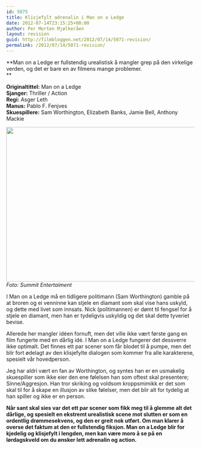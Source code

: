 ```yaml
---
id: 5075
title: Klisjefylt adrenalin i Man on a Ledge
date: 2012-07-14T23:15:25+00:00
author: Per Morten Mjølkeråen
layout: revision
guid: http://filmbloggen.net/2012/07/14/5071-revision/
permalink: /2012/07/14/5071-revision/
---
```

**Man on a Ledge er fullstendig urealistisk å mangler grep på den virkelige verden, og det er bare en av filmens mange problemer.  
** 

**Originaltittel:** Man on a Ledge  
**Sjanger:** Thriller / Action  
**Regi:** Asger Leth  
**Manus:** Pablo F. Fenjves  
**Skuespillere:** Sam Worthington, Elizabeth Banks, Jamie Bell, Anthony Mackie

<a href="http://filmbloggen.net/?attachment_id=5074" rel="attachment wp-att-5074"><img src="http://filmbloggen.net/wp-content/uploads//2012/07/oetgada12-620x412.jpg" alt="" width="620" height="412" class="alignnone size-large wp-image-5074" /></a>  
_Foto: Summit Entertaiment_

I Man on a Ledge må en tidligere politimann (Sam Worthington) gamble på at broren og ei venninne kan stjele en diamant som skal vise hans uskyld, og dette med livet som innsats. Nick (politimannen) er dømt til fengsel for å stjele en diamant, men han er tydeligvis uskyldig og det skal dette tyveriet bevise. 

Allerede her mangler idéen fornuft, men det ville ikke vært første gang en film fungerte med en dårlig idé. I Man on a Ledge fungerer det dessverre ikke optimalt. Det finnes ett par scener som får blodet til å pumpe, men det blir fort ødelagt av den klisjefylte dialogen som kommer fra alle karakterene, spesielt vår hovedperson.

Jeg har aldri vært en fan av Worthington, og syntes han er en usmakelig skuespiller som ikke eier den ene følelsen han som oftest skal presentere; Sinne/Aggresjon. Han tror skriking og voldsom kroppsmimikk er det som skal til for å skape en illusjon av slike følelser, men det blir alt for tydelig at han spiller og ikke er en person. 

**Når sant skal sies var det ett par scener som fikk meg til å glemme alt det dårlige, og spesielt en ekstremt urealistisk scene mot slutten er som en ordentlig drømmesekvens, og den er greit nok utført. Om man klarer å overse det faktum at den er fullstendig fiksjon. Man on a Ledge blir for kjedelig og klisjefylt i lengden, men kan være moro å se på en lørdagskveld om du ønsker lett adrenalin og action.**